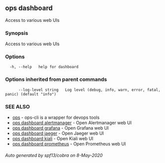 ## ops dashboard

Access to various web UIs

### Synopsis

Access to various web UIs

### Options

```
  -h, --help   help for dashboard
```

### Options inherited from parent commands

```
      --log-level string   Log level (debug, info, warn, error, fatal, panic) (default "info")
```

### SEE ALSO

* [ops](ops.md)	 - ops-cli is a wrapper for devops tools
* [ops dashboard alertmanager](ops_dashboard_alertmanager.md)	 - Open Alertmanager web UI
* [ops dashboard grafana](ops_dashboard_grafana.md)	 - Open Grafana web UI
* [ops dashboard jaeger](ops_dashboard_jaeger.md)	 - Open Jaeger web UI
* [ops dashboard kiali](ops_dashboard_kiali.md)	 - Open Kiali web UI
* [ops dashboard prometheus](ops_dashboard_prometheus.md)	 - Open Prometheus web UI

###### Auto generated by spf13/cobra on 8-May-2020
